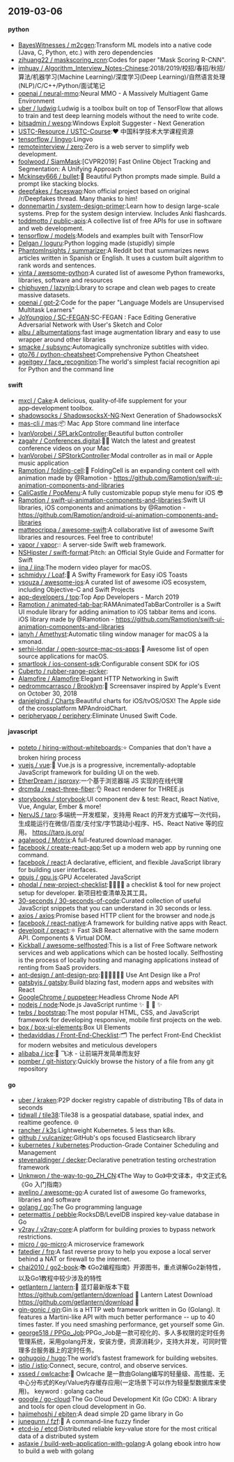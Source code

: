 ## 2019-03-06

#### python
* [BayesWitnesses / m2cgen](https://github.com/BayesWitnesses/m2cgen):Transform ML models into a native code (Java, C, Python, etc.) with zero dependencies
* [zjhuang22 / maskscoring_rcnn](https://github.com/zjhuang22/maskscoring_rcnn):Codes for paper "Mask Scoring R-CNN".
* [imhuay / Algorithm_Interview_Notes-Chinese](https://github.com/imhuay/Algorithm_Interview_Notes-Chinese):2018/2019/校招/春招/秋招/算法/机器学习(Machine Learning)/深度学习(Deep Learning)/自然语言处理(NLP)/C/C++/Python/面试笔记
* [openai / neural-mmo](https://github.com/openai/neural-mmo):Neural MMO - A Massively Multiagent Game Environment
* [uber / ludwig](https://github.com/uber/ludwig):Ludwig is a toolbox built on top of TensorFlow that allows to train and test deep learning models without the need to write code.
* [bitsadmin / wesng](https://github.com/bitsadmin/wesng):Windows Exploit Suggester - Next Generation
* [USTC-Resource / USTC-Course](https://github.com/USTC-Resource/USTC-Course):❤️
中国科学技术大学课程资源
* [tensorflow / lingvo](https://github.com/tensorflow/lingvo):Lingvo
* [remoteinterview / zero](https://github.com/remoteinterview/zero):Zero is a web server to simplify web development.
* [foolwood / SiamMask](https://github.com/foolwood/SiamMask):[CVPR2019] Fast Online Object Tracking and Segmentation: A Unifying Approach
* [Mckinsey666 / bullet](https://github.com/Mckinsey666/bullet):🚅
Beautiful Python prompts made simple. Build a prompt like stacking blocks.
* [deepfakes / faceswap](https://github.com/deepfakes/faceswap):Non official project based on original /r/Deepfakes thread. Many thanks to him!
* [donnemartin / system-design-primer](https://github.com/donnemartin/system-design-primer):Learn how to design large-scale systems. Prep for the system design interview. Includes Anki flashcards.
* [toddmotto / public-apis](https://github.com/toddmotto/public-apis):A collective list of free APIs for use in software and web development.
* [tensorflow / models](https://github.com/tensorflow/models):Models and examples built with TensorFlow
* [Delgan / loguru](https://github.com/Delgan/loguru):Python logging made (stupidly) simple
* [PhantomInsights / summarizer](https://github.com/PhantomInsights/summarizer):A Reddit bot that summarizes news articles written in Spanish or English. It uses a custom built algorithm to rank words and sentences.
* [vinta / awesome-python](https://github.com/vinta/awesome-python):A curated list of awesome Python frameworks, libraries, software and resources
* [chiphuyen / lazynlp](https://github.com/chiphuyen/lazynlp):Library to scrape and clean web pages to create massive datasets.
* [openai / gpt-2](https://github.com/openai/gpt-2):Code for the paper "Language Models are Unsupervised Multitask Learners"
* [JoYoungjoo / SC-FEGAN](https://github.com/JoYoungjoo/SC-FEGAN):SC-FEGAN : Face Editing Generative Adversarial Network with User's Sketch and Color
* [albu / albumentations](https://github.com/albu/albumentations):fast image augmentation library and easy to use wrapper around other libraries
* [smacke / subsync](https://github.com/smacke/subsync):Automagically synchronize subtitles with video.
* [gto76 / python-cheatsheet](https://github.com/gto76/python-cheatsheet):Comprehensive Python Cheatsheet
* [ageitgey / face_recognition](https://github.com/ageitgey/face_recognition):The world's simplest facial recognition api for Python and the command line

#### swift
* [mxcl / Cake](https://github.com/mxcl/Cake):A delicious, quality‑of‑life supplement for your app‑development toolbox.
* [shadowsocks / ShadowsocksX-NG](https://github.com/shadowsocks/ShadowsocksX-NG):Next Generation of ShadowsocksX
* [mas-cli / mas](https://github.com/mas-cli/mas):📦
Mac App Store command line interface
* [IvanVorobei / SPLarkController](https://github.com/IvanVorobei/SPLarkController):Beautiful button controller
* [zagahr / Conferences.digital](https://github.com/zagahr/Conferences.digital):👨‍💻
Watch the latest and greatest conference videos on your Mac
* [IvanVorobei / SPStorkController](https://github.com/IvanVorobei/SPStorkController):Modal controller as in mail or Apple music application
* [Ramotion / folding-cell](https://github.com/Ramotion/folding-cell):📃
FoldingCell is an expanding content cell with animation made by @Ramotion - https://github.com/Ramotion/swift-ui-animation-components-and-libraries
* [CaliCastle / PopMenu](https://github.com/CaliCastle/PopMenu):A fully customizable popup style menu for iOS
😎
* [Ramotion / swift-ui-animation-components-and-libraries](https://github.com/Ramotion/swift-ui-animation-components-and-libraries):Swift UI libraries, iOS components and animations by @Ramotion - https://github.com/Ramotion/android-ui-animation-components-and-libraries
* [matteocrippa / awesome-swift](https://github.com/matteocrippa/awesome-swift):A collaborative list of awesome Swift libraries and resources. Feel free to contribute!
* [vapor / vapor](https://github.com/vapor/vapor):💧
A server-side Swift web framework.
* [NSHipster / swift-format](https://github.com/NSHipster/swift-format):Pitch: an Official Style Guide and Formatter for Swift
* [iina / iina](https://github.com/iina/iina):The modern video player for macOS.
* [schmidyy / Loaf](https://github.com/schmidyy/Loaf):🍞
A Swifty Framework for Easy iOS Toasts
* [vsouza / awesome-ios](https://github.com/vsouza/awesome-ios):A curated list of awesome iOS ecosystem, including Objective-C and Swift Projects
* [app-developers / top](https://github.com/app-developers/top):Top App Developers - March 2019
* [Ramotion / animated-tab-bar](https://github.com/Ramotion/animated-tab-bar):RAMAnimatedTabBarController is a Swift UI module library for adding animation to iOS tabbar items and icons. iOS library made by @Ramotion - https://github.com/Ramotion/swift-ui-animation-components-and-libraries
* [ianyh / Amethyst](https://github.com/ianyh/Amethyst):Automatic tiling window manager for macOS à la xmonad.
* [serhii-londar / open-source-mac-os-apps](https://github.com/serhii-londar/open-source-mac-os-apps):🚀
Awesome list of open source applications for macOS.
* [smartlook / ios-consent-sdk](https://github.com/smartlook/ios-consent-sdk):Configurable consent SDK for iOS
* [Cuberto / rubber-range-picker](https://github.com/Cuberto/rubber-range-picker):
* [Alamofire / Alamofire](https://github.com/Alamofire/Alamofire):Elegant HTTP Networking in Swift
* [pedrommcarrasco / Brooklyn](https://github.com/pedrommcarrasco/Brooklyn):🍎
Screensaver inspired by Apple's Event on October 30, 2018
* [danielgindi / Charts](https://github.com/danielgindi/Charts):Beautiful charts for iOS/tvOS/OSX! The Apple side of the crossplatform MPAndroidChart.
* [peripheryapp / periphery](https://github.com/peripheryapp/periphery):Eliminate Unused Swift Code.

#### javascript
* [poteto / hiring-without-whiteboards](https://github.com/poteto/hiring-without-whiteboards):⭐️
Companies that don't have a broken hiring process
* [vuejs / vue](https://github.com/vuejs/vue):🖖
Vue.js is a progressive, incrementally-adoptable JavaScript framework for building UI on the web.
* [EtherDream / jsproxy](https://github.com/EtherDream/jsproxy):一个基于浏览器端 JS 实现的在线代理
* [drcmda / react-three-fiber](https://github.com/drcmda/react-three-fiber):👌
React renderer for THREE.js
* [storybooks / storybook](https://github.com/storybooks/storybook):UI component dev & test: React, React Native, Vue, Angular, Ember & more!
* [NervJS / taro](https://github.com/NervJS/taro):多端统一开发框架，支持用 React 的开发方式编写一次代码，生成能运行在微信/百度/支付宝/字节跳动小程序、H5、React Native 等的应用。 https://taro.js.org/
* [agalwood / Motrix](https://github.com/agalwood/Motrix):A full-featured download manager.
* [facebook / create-react-app](https://github.com/facebook/create-react-app):Set up a modern web app by running one command.
* [facebook / react](https://github.com/facebook/react):A declarative, efficient, and flexible JavaScript library for building user interfaces.
* [gpujs / gpu.js](https://github.com/gpujs/gpu.js):GPU Accelerated JavaScript
* [phodal / new-project-checklist](https://github.com/phodal/new-project-checklist):🥳🥳🥳🥳 a checklist & tool for new project setup for developer. 新项目检查清单及其工具。
* [30-seconds / 30-seconds-of-code](https://github.com/30-seconds/30-seconds-of-code):Curated collection of useful JavaScript snippets that you can understand in 30 seconds or less.
* [axios / axios](https://github.com/axios/axios):Promise based HTTP client for the browser and node.js
* [facebook / react-native](https://github.com/facebook/react-native):A framework for building native apps with React.
* [developit / preact](https://github.com/developit/preact):⚛️
Fast 3kB React alternative with the same modern API. Components & Virtual DOM.
* [Kickball / awesome-selfhosted](https://github.com/Kickball/awesome-selfhosted):This is a list of Free Software network services and web applications which can be hosted locally. Selfhosting is the process of locally hosting and managing applications instead of renting from SaaS providers.
* [ant-design / ant-design-pro](https://github.com/ant-design/ant-design-pro):👨🏻‍💻👩🏻‍💻 Use Ant Design like a Pro!
* [gatsbyjs / gatsby](https://github.com/gatsbyjs/gatsby):Build blazing fast, modern apps and websites with React
* [GoogleChrome / puppeteer](https://github.com/GoogleChrome/puppeteer):Headless Chrome Node API
* [nodejs / node](https://github.com/nodejs/node):Node.js JavaScript runtime
✨
🐢
🚀
✨
* [twbs / bootstrap](https://github.com/twbs/bootstrap):The most popular HTML, CSS, and JavaScript framework for developing responsive, mobile first projects on the web.
* [box / box-ui-elements](https://github.com/box/box-ui-elements):Box UI Elements
* [thedaviddias / Front-End-Checklist](https://github.com/thedaviddias/Front-End-Checklist):🗂
The perfect Front-End Checklist for modern websites and meticulous developers
* [alibaba / ice](https://github.com/alibaba/ice):🚀
飞冰 - 让前端开发简单而友好
* [pomber / git-history](https://github.com/pomber/git-history):Quickly browse the history of a file from any git repository

#### go
* [uber / kraken](https://github.com/uber/kraken):P2P docker registry capable of distributing TBs of data in seconds
* [tidwall / tile38](https://github.com/tidwall/tile38):Tile38 is a geospatial database, spatial index, and realtime geofence.
🌐
* [rancher / k3s](https://github.com/rancher/k3s):Lightweight Kubernetes. 5 less than k8s.
* [github / vulcanizer](https://github.com/github/vulcanizer):GitHub's ops focused Elasticsearch library
* [kubernetes / kubernetes](https://github.com/kubernetes/kubernetes):Production-Grade Container Scheduling and Management
* [stevenaldinger / decker](https://github.com/stevenaldinger/decker):Declarative penetration testing orchestration framework
* [Unknwon / the-way-to-go_ZH_CN](https://github.com/Unknwon/the-way-to-go_ZH_CN):《The Way to Go》中文译本，中文正式名《Go 入门指南》
* [avelino / awesome-go](https://github.com/avelino/awesome-go):A curated list of awesome Go frameworks, libraries and software
* [golang / go](https://github.com/golang/go):The Go programming language
* [petermattis / pebble](https://github.com/petermattis/pebble):RocksDB/LevelDB inspired key-value database in Go
* [v2ray / v2ray-core](https://github.com/v2ray/v2ray-core):A platform for building proxies to bypass network restrictions.
* [micro / go-micro](https://github.com/micro/go-micro):A microservice framework
* [fatedier / frp](https://github.com/fatedier/frp):A fast reverse proxy to help you expose a local server behind a NAT or firewall to the internet.
* [chai2010 / go2-book](https://github.com/chai2010/go2-book):📚
《Go2编程指南》开源图书，重点讲解Go2新特性，以及Go1教程中较少涉及的特性
* [getlantern / lantern](https://github.com/getlantern/lantern):🔴
蓝灯最新版本下载 https://github.com/getlantern/download
🔴
Lantern Latest Download https://github.com/getlantern/download
🔴
* [gin-gonic / gin](https://github.com/gin-gonic/gin):Gin is a HTTP web framework written in Go (Golang). It features a Martini-like API with much better performance -- up to 40 times faster. If you need smashing performance, get yourself some Gin.
* [george518 / PPGo_Job](https://github.com/george518/PPGo_Job):PPGo_Job是一款可视化的、多人多权限的定时任务管理系统，采用golang开发，安装方便，资源消耗少，支持大并发，可同时管理多台服务器上的定时任务。
* [gohugoio / hugo](https://github.com/gohugoio/hugo):The world’s fastest framework for building websites.
* [istio / istio](https://github.com/istio/istio):Connect, secure, control, and observe services.
* [xssed / owlcache](https://github.com/xssed/owlcache):🦉
Owlcache 是一款由Golang编写的轻量级、高性能、无中心分布式的Key/Value内存缓存应用(一定场景下可以作为轻量型数据库来使用)。 keyword : golang cache
* [google / go-cloud](https://github.com/google/go-cloud):The Go Cloud Development Kit (Go CDK): A library and tools for open cloud development in Go.
* [hajimehoshi / ebiten](https://github.com/hajimehoshi/ebiten):A dead simple 2D game library in Go
* [junegunn / fzf](https://github.com/junegunn/fzf):🌸
A command-line fuzzy finder
* [etcd-io / etcd](https://github.com/etcd-io/etcd):Distributed reliable key-value store for the most critical data of a distributed system
* [astaxie / build-web-application-with-golang](https://github.com/astaxie/build-web-application-with-golang):A golang ebook intro how to build a web with golang
